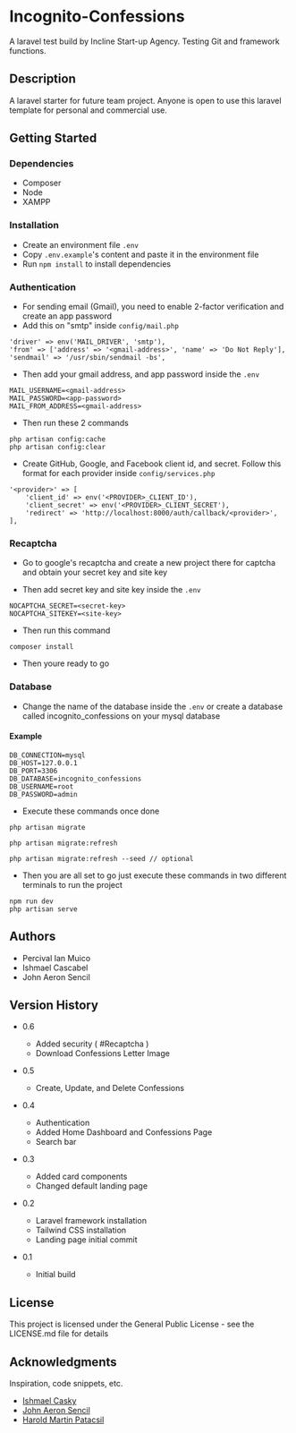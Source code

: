 # Incognito-Confessions

A laravel test build by Incline Start-up Agency. Testing Git and framework functions.

## Description

A laravel starter for future team project. Anyone is open to use this laravel template for personal and commercial use.

## Getting Started

### Dependencies

-   Composer
-   Node
-   XAMPP

### Installation

-   Create an environment file `.env`
-   Copy `.env.example`'s content and paste it in the environment file
-   Run `npm install` to install dependencies

### Authentication

-   For sending email (Gmail), you need to enable 2-factor verification and create an app password
-   Add this on "smtp" inside `config/mail.php`

```
'driver' => env('MAIL_DRIVER', 'smtp'),
'from' => ['address' => '<gmail-address>', 'name' => 'Do Not Reply'],
'sendmail' => '/usr/sbin/sendmail -bs',
```

-   Then add your gmail address, and app password inside the `.env`

```
MAIL_USERNAME=<gmail-address>
MAIL_PASSWORD=<app-password>
MAIL_FROM_ADDRESS=<gmail-address>
```

-   Then run these 2 commands

```
php artisan config:cache
php artisan config:clear
```

-   Create GitHub, Google, and Facebook client id, and secret. Follow this format for each provider inside `config/services.php`

```
'<provider>' => [
    'client_id' => env('<PROVIDER>_CLIENT_ID'),
    'client_secret' => env('<PROVIDER>_CLIENT_SECRET'),
    'redirect' => 'http://localhost:8000/auth/callback/<provider>',
],
```

### Recaptcha
-   Go to google's recaptcha and create a new project there for captcha and obtain your secret key and site key

-   Then add secret key and site key inside the `.env`

```
NOCAPTCHA_SECRET=<secret-key>
NOCAPTCHA_SITEKEY=<site-key>
```

-   Then run this command

```
composer install
```

-   Then youre ready to go

### Database

-   Change the name of the database inside the `.env` or create a database called incognito_confessions on your mysql database

#### Example

```
DB_CONNECTION=mysql
DB_HOST=127.0.0.1
DB_PORT=3306
DB_DATABASE=incognito_confessions
DB_USERNAME=root
DB_PASSWORD=admin
```

-   Execute these commands once done

```
php artisan migrate

php artisan migrate:refresh 

php artisan migrate:refresh --seed // optional
```

-   Then you are all set to go just execute these commands in two different terminals to run the project

```
npm run dev
php artisan serve
```
## Authors

-   Percival Ian Muico
-   Ishmael Cascabel
-   John Aeron Sencil

## Version History
-   0.6
    -   Added security ( #Recaptcha )
    -   Download Confessions Letter Image
    
-   0.5
    -   Create, Update, and Delete Confessions

-   0.4
    -   Authentication
    -   Added Home Dashboard and Confessions Page
    -   Search bar
-   0.3
    -   Added card components
    -   Changed default landing page
-   0.2
    -   Laravel framework installation
    -   Tailwind CSS installation
    -   Landing page initial commit
-   0.1
    -   Initial build

## License

This project is licensed under the General Public License - see the LICENSE.md file for details

## Acknowledgments

Inspiration, code snippets, etc.

-   [Ishmael Casky](https://github.com/IshmaelCasky)
-   [John Aeron Sencil](https://github.com/iamaeron)
-   [Harold Martin Patacsil](https://github.com/yskooo)